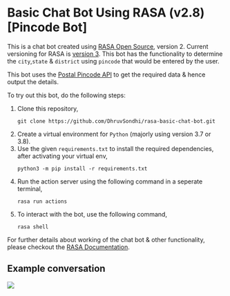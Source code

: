 # Basic Chat Bot Using RASA (v2.8) [Pincode Bot]

This is a chat bot created using [RASA Open Source](https://rasa.com/docs/rasa/2.x/), version 2. Current versioning for RASA is [version 3](https://rasa.com/docs/rasa/). This bot has the functionality to determine the `city`,`state` & `district` using `pincode` that would be entered by the user. 

This bot uses the [Postal Pincode API](http://www.postalpincode.in/Api-Details) to get the required data & hence output the details.

To try out this bot, do the following steps:
1. Clone this repository, 
   ```
   git clone https://github.com/DhruvSondhi/rasa-basic-chat-bot.git
   ```
2. Create a virtual environment for `Python` (majorly using version 3.7 or 3.8).
3. Use the given `requirements.txt` to install the required dependencies, after activating your virtual env,
    ```
    python3 -m pip install -r requirements.txt
    ```
4. Run the action server using the following command in a seperate terminal,
    ```
    rasa run actions
    ```
5. To interact with the bot, use the following command,
    ```
    rasa shell
    ```

For further details about working of the chat bot & other functionality, please checkout the [RASA Documentation](https://rasa.com/docs/rasa/).

## Example conversation
![](https://drive.google.com/file/d/14ItWeLoattWuXHlPukIaT4L3w55wR95s/view?usp=sharing)

